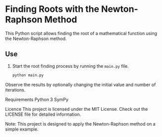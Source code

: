 # Finding Roots with the Newton-Raphson Method

This Python script allows finding the root of a mathematical function using the Newton-Raphson method.

## Use

1. Start the root finding process by running the `main.py` file.

    ```bash
    python main.py

Observe the results by optionally changing the initial value and number of iterations.

Requirements
Python 3
SymPy

Licence
This project is licensed under the MIT License. Check out the LICENSE file for detailed information.

Note: This project is designed to apply the Newton-Raphson method on a simple example.
